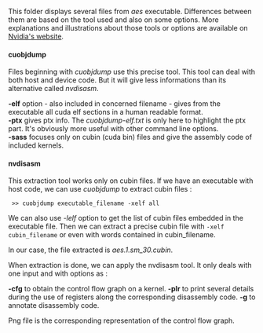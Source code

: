 This folder displays several files from *aes* executable. Differences between them are based on the tool used and also on some options. 
More explanations and illustrations about those tools or options are available on [Nvidia's website](https://docs.nvidia.com/cuda/cuda-binary-utilities/index.html "Cuda binary utilities").

#### cuobjdump

Files beginning with *cuobjdump* use this precise tool. This tool can deal with both host and device code. But it will give less informations than its alternative called *nvdisasm*.

**-elf**    option - also included in concerned filename - gives from the executable all cuda elf sections in a human readable format.  
**-ptx**    gives ptx info. The *cuobjdump-elf.txt* is only here to highlight the ptx part. It's obviously more useful with other command line options.  
**-sass**   focuses only on cubin (cuda bin) files and give the assembly code of included kernels.  

#### nvdisasm   

This extraction tool works only on cubin files. If we have an executable with host code, we can use *cuobjdump* to extract cubin files :
```shell
 >> cuobjdump executable_filename -xelf all
```

We can also use *-lelf* option to get the list of cubin files embedded in the executable file. Then we can extract a precise cubin file with `-xelf cubin_filename` or even with words contained in cubin_filename. 

In our case, the file extracted is *aes.1.sm_30.cubin*. 

When extraction is done, we can apply the nvdisasm tool. It only deals with one input and with options as :  

**-cfg** to obtain the control flow graph on a kernel. 
**-plr** to print several details during the use of registers along the corresponding disassembly code.
**-g**   to annotate disassembly code. 

Png file is the corresponding representation of the control flow graph. 